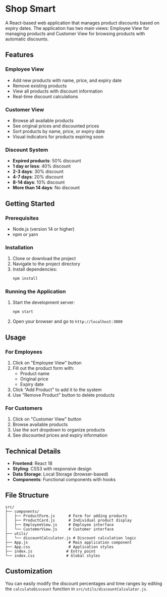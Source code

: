 # Shop Smart

A React-based web application that manages product discounts based on expiry dates. The application has two main views: Employee View for managing products and Customer View for browsing products with automatic discounts.

## Features

### Employee View
- Add new products with name, price, and expiry date
- Remove existing products
- View all products with discount information
- Real-time discount calculations

### Customer View
- Browse all available products
- See original prices and discounted prices
- Sort products by name, price, or expiry date
- Visual indicators for products expiring soon

### Discount System
- **Expired products**: 50% discount
- **1 day or less**: 40% discount
- **2-3 days**: 30% discount
- **4-7 days**: 20% discount
- **8-14 days**: 10% discount
- **More than 14 days**: No discount

## Getting Started

### Prerequisites
- Node.js (version 14 or higher)
- npm or yarn

### Installation

1. Clone or download the project
2. Navigate to the project directory
3. Install dependencies:
   ```bash
   npm install
   ```

### Running the Application

1. Start the development server:
   ```bash
   npm start
   ```

2. Open your browser and go to `http://localhost:3000`

## Usage

### For Employees
1. Click on "Employee View" button
2. Fill out the product form with:
   - Product name
   - Original price
   - Expiry date
3. Click "Add Product" to add it to the system
4. Use "Remove Product" button to delete products

### For Customers
1. Click on "Customer View" button
2. Browse available products
3. Use the sort dropdown to organize products
4. See discounted prices and expiry information

## Technical Details

- **Frontend**: React 18
- **Styling**: CSS3 with responsive design
- **Data Storage**: Local Storage (browser-based)
- **Components**: Functional components with hooks

## File Structure

```
src/
├── components/
│   ├── ProductForm.js      # Form for adding products
│   ├── ProductCard.js      # Individual product display
│   ├── EmployeeView.js     # Employee interface
│   └── CustomerView.js     # Customer interface
├── utils/
│   └── discountCalculator.js # Discount calculation logic
├── App.js                  # Main application component
├── App.css                 # Application styles
├── index.js               # Entry point
└── index.css              # Global styles
```

## Customization

You can easily modify the discount percentages and time ranges by editing the `calculateDiscount` function in `src/utils/discountCalculator.js`.

